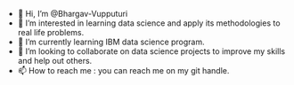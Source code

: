 - 👋 Hi, I’m @Bhargav-Vupputuri
- 👀 I’m interested in learning data science and apply its methodologies to real life problems.
- 🌱 I’m currently learning IBM data science program.
- 💞️ I’m looking to collaborate on data science projects to improve my skills and help out others.
- 📫 How to reach me : you can reach me on my git handle.

<!---
Bhargav-Vupputuri/Bhargav-Vupputuri is a ✨ special ✨ repository because its `README.md` (this file) appears on your GitHub profile.
You can click the Preview link to take a look at your changes.
--->
